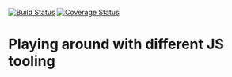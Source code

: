 [![Build Status](https://img.shields.io/travis/GITHUB-USERNAME/GITHUB-REPO.svg?style=flat-square)](https://travis-ci.org/mjrouser/js-stack)
[![Coverage Status](https://img.shields.io/coveralls/GITHUB-USERNAME/GITHUB-REPO.svg?style=flat-square)](https://coveralls.io/github/mjrouser/js-stack?branch=master)


# Playing around with different JS tooling